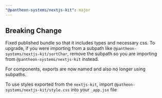 ```yaml
---
"@pantheon-systems/nextjs-kit": major
---
```


## Breaking Change

Fixed published bundle so that it includes types and necessary css. To upgrade, if you were importing from a subpath like `@pantheon-systems/nextjs-kit/sortChar`, remove the subpath so you are importing from `@pantheon-systems/nextjs-kit` instead.

For components, exports are now named and also no longer using subpaths.

To use styles exported from the `nextjs-kit`, import `@patheon-systems/nextjs-kit/style.css` into your `_app.jsx` file
